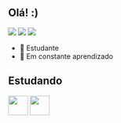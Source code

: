 ## Olá! :)

<div>
  <a href="https://br.linkedin.com/in/jadylacesariof"><img src="https://img.shields.io/badge/LinkedIn-0077B5?style=for-the-badge&logo=linkedin&logoColor=white"></a>
  <a href="mailto:jadylacesariof@gmail.com"><img src="https://img.shields.io/badge/Gmail-D14836?style=for-the-badge&logo=gmail&logoColor=white"></a>
  <a href="https://www.instagram.com/jadylacesario/"><img src="https://img.shields.io/badge/Instagram-E4405F?style=for-the-badge&logo=instagram&logoColor=white"></a>
</div>

- 🔭 Estudante
- 🌱 Em constante aprendizado

## Estudando

<div>
  <img src="https://cdn.jsdelivr.net/gh/devicons/devicon/icons/javascript/javascript-original.svg" align="center" height="40" width="40">
  <img src="https://cdn.jsdelivr.net/gh/devicons/devicon/icons/react/react-original.svg" align="center" height="40" width="40"">
</div>
